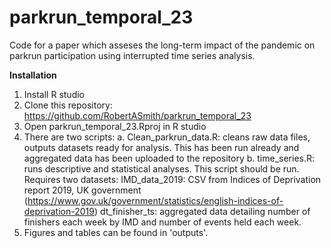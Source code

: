 # parkrun_temporal_23
Code for a paper which asseses the long-term impact of the pandemic on parkrun participation using interrupted time series analysis.


**Installation**
1. Install R studio
2. Clone this repository: https://github.com/RobertASmith/parkrun_temporal_23
3. Open parkrun_temporal_23.Rproj in R studio
4. There are two scripts:
  a. Clean_parkrun_data.R: cleans raw data files, outputs datasets ready for analysis. This has been run already and aggregated data 
     has been uploaded to the repository
  b. time_series.R: runs descriptive and statistical analyses. This script should be run. Requires two datasets:
        IMD_data_2019: CSV from Indices of Deprivation report 2019, UK government (https://www.gov.uk/government/statistics/english-indices-of-deprivation-2019)
        dt_finisher_ts: aggregated data detailing number of finishers each week by IMD and number of events held each week. 
6. Figures and tables can be found in 'outputs'.
